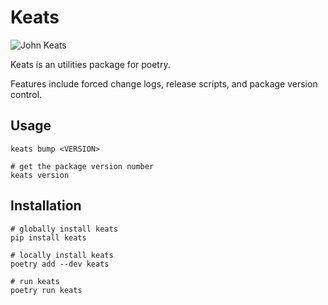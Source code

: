 # Keats

![John Keats](../assets/keats.jpg)

Keats is an utilities package for poetry.

Features include forced change logs, release scripts, and package version control.

## Usage

```
keats bump <VERSION>
```

```
# get the package version number
keats version
```

## Installation


```
# globally install keats
pip install keats
```

```
# locally install keats
poetry add --dev keats

# run keats
poetry run keats
```